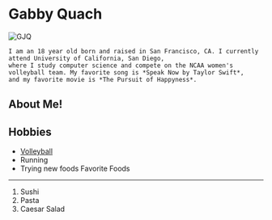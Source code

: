# **Gabby Quach**
![GJQ](https://ucsdtritons.com/images/2022/8/9/Gabby_Quach.jpg?width=300)
```
I am an 18 year old born and raised in San Francisco, CA. I currently attend University of California, San Diego,
where I study computer science and compete on the NCAA women's volleyball team. My favorite song is *Speak Now by Taylor Swift*,
and my favorite movie is *The Pursuit of Happyness*.
```
## About Me!
Hobbies
---
- [Volleyball](https://ucsdtritons.com/sports/womens-volleyball/roster/gabby-quach/11754)
- Running
- Trying new foods
Favorite Foods
---
1. Sushi
2. Pasta
3. Caesar Salad
